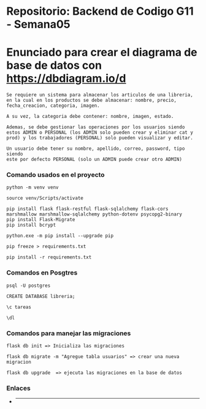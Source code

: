 # Repositorio: Backend de Codigo G11 - Semana05

# Enunciado para crear el diagrama de base de datos con https://dbdiagram.io/d

```
Se requiere un sistema para almacenar los articulos de una libreria, en la cual en los productos se debe almacenar: nombre, precio, fecha_creacion, categoria, imagen.

A su vez, la categoria debe contener: nombre, imagen, estado.

Ademas, se debe gestionar las operaciones por los usuarios siendo estos ADMIN o PERSONAL (los ADMIN solo pueden crear y eliminar cat y prod) y los trabajadores (PERSONAL) solo pueden visualizar y editar.

Un usuario debe tener su nombre, apellido, correo, password, tipo siendo
este por defecto PERSONAL (solo un ADMIN puede crear otro ADMIN)
```

### Comando usados en el proyecto

```
python -m venv venv

source venv/Scripts/activate

pip install flask flask-restful flask-sqlalchemy flask-cors marshmallow marshmallow-sqlalchemy python-dotenv psycopg2-binary
pip install Flask-Migrate
pip install bcrypt

python.exe -m pip install --upgrade pip

pip freeze > requirements.txt

pip install -r requirements.txt

```

### Comandos en Posgtres

```
psql -U postgres

CREATE DATABASE libreria;

\c tareas

\dl

```

### Comandos para manejar las migraciones

```
flask db init => Inicializa las migraciones

flask db migrate -m "Agregue tabla usuarios" => crear una nueva migracion

flask db upgrade  => ejecuta las migraciones en la base de datos
```

### Enlaces

* ----